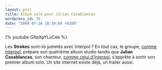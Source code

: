 ```yaml
---
layout: post
title: Album solo pour Julian Casablancas
wordpress_id: 36
date: "2009-07-16 10:39:04 +0200"
---
```


{% youtube GXpXpYLoCek %}

Les **Strokes** sont-ils jumelés avec Interpol ? En tout cas, le groupe, [comme
Interpol][i1], prépare son quatrième album studio tandis que **Julian
Casablancas**, son chanteur, [comme celui d’Interpol][i2], s’apprête à sortir
son premier album solo. Un site internet existe déjà, un trailer aussi.

[i1]: https://www.deadrooster.org/news-from-interpol/
[i2]: https://www.deadrooster.org/des-precisions-sur-julian-plenti/
